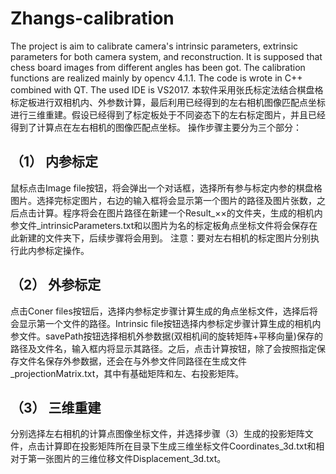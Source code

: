 # Zhangs-calibration
The project is aim to calibrate camera's intrinsic parameters, extrinsic parameters for both camera system, and reconstruction. It is supposed 
that chess board images from different angles has been got. 
The calibration functions are realized mainly by opencv 4.1.1. The code is wrote in C++ combined with QT. The used IDE is VS2017. 
本软件采用张氏标定法结合棋盘格标定板进行双相机内、外参数计算，最后利用已经得到的左右相机图像匹配点坐标进行三维重建。假设已经得到了标定板处于不同姿态下的左右标定图片，并且已经得到了计算点在左右相机的图像匹配点坐标。
操作步骤主要分为三个部分：
## （1）	内参标定
鼠标点击Image file按钮，将会弹出一个对话框，选择所有参与标定内参的棋盘格图片。选择完标定图片，右边的输入框将会显示第一个图片的路径及图片张数，之后点击计算。程序将会在图片路径在新建一个Result_××的文件夹，生成的相机内参文件_intrinsicParameters.txt和以图片为名的标定板角点坐标文件将会保存在此新建的文件夹下，后续步骤将会用到。
注意：要对左右相机的标定图片分别执行此内参标定操作。
## （2）	外参标定
点击Coner files按钮后，选择内参标定步骤计算生成的角点坐标文件，选择后将会显示第一个文件的路径。Intrinsic file按钮选择内参标定步骤计算生成的相机内参文件。savePath按钮选择相机外参数据(双相机间的旋转矩阵+平移向量)保存的路径及文件名，输入框内将显示其路径。之后，点击计算按钮，除了会按照指定保存文件名保存外参数据，还会在与外参文件同路径在生成文件_projectionMatrix.txt，其中有基础矩阵和左、右投影矩阵。
## （3）	三维重建
分别选择左右相机的计算点图像坐标文件，并选择步骤（3）生成的投影矩阵文件，点击计算即在投影矩阵所在目录下生成三维坐标文件Coordinates_3d.txt和相对于第一张图片的三维位移文件Displacement_3d.txt。

